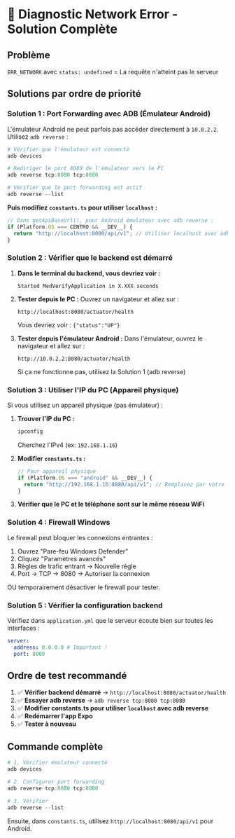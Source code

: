 # 🔧 Diagnostic Network Error - Solution Complète

## Problème

`ERR_NETWORK` avec `status: undefined` = La requête n'atteint pas le serveur

## Solutions par ordre de priorité

### Solution 1 : Port Forwarding avec ADB (Émulateur Android)

L'émulateur Android ne peut parfois pas accéder directement à `10.0.2.2`. Utilisez `adb reverse` :

```powershell
# Vérifier que l'émulateur est connecté
adb devices

# Rediriger le port 8080 de l'émulateur vers le PC
adb reverse tcp:8080 tcp:8080

# Vérifier que le port forwarding est actif
adb reverse --list
```

**Puis modifiez `constants.ts` pour utiliser `localhost` :**

```typescript
// Dans getApiBaseUrl(), pour Android émulateur avec adb reverse :
if (Platform.OS === CENTRO && __DEV__) {
  return "http://localhost:8080/api/v1"; // Utiliser localhost avec adb reverse
}
```

### Solution 2 : Vérifier que le backend est démarré

1. **Dans le terminal du backend, vous devriez voir :**

   ```
   Started MedVerifyApplication in X.XXX seconds
   ```

2. **Tester depuis le PC :**
   Ouvrez un navigateur et allez sur :

   ```
   http://localhost:8080/actuator/health
   ```

   Vous devriez voir : `{"status":"UP"}`

3. **Tester depuis l'émulateur Android :**
   Dans l'émulateur, ouvrez le navigateur et allez sur :
   ```
   http://10.0.2.2:8080/actuator/health
   ```
   Si ça ne fonctionne pas, utilisez la Solution 1 (adb reverse)

### Solution 3 : Utiliser l'IP du PC (Appareil physique)

Si vous utilisez un appareil physique (pas émulateur) :

1. **Trouver l'IP du PC :**

   ```powershell
   ipconfig
   ```

   Cherchez l'IPv4 (ex: `192.168.1.16`)

2. **Modifier `constants.ts` :**

   ```typescript
   // Pour appareil physique
   if (Platform.OS === "android" && __DEV__) {
     return "http://192.168.1.16:8080/api/v1"; // Remplacez par votre IP
   }
   ```

3. **Vérifier que le PC et le téléphone sont sur le même réseau WiFi**

### Solution 4 : Firewall Windows

Le firewall peut bloquer les connexions entrantes :

1. Ouvrez "Pare-feu Windows Defender"
2. Cliquez "Paramètres avancés"
3. Règles de trafic entrant → Nouvelle règle
4. Port → TCP → 8080 → Autoriser la connexion

OU temporairement désactiver le firewall pour tester.

### Solution 5 : Vérifier la configuration backend

Vérifiez dans `application.yml` que le serveur écoute bien sur toutes les interfaces :

```yaml
server:
  address: 0.0.0.0 # Important !
  port: 8080
```

## Ordre de test recommandé

1. ✅ **Vérifier backend démarré** → `http://localhost:8080/actuator/health`
2. ✅ **Essayer adb reverse** → `adb reverse tcp:8080 tcp:8080`
3. ✅ **Modifier constants.ts pour utiliser `localhost` avec adb reverse**
4. ✅ **Redémarrer l'app Expo**
5. ✅ **Tester à nouveau**

## Commande complète

```powershell
# 1. Vérifier émulateur connecté
adb devices

# 2. Configurer port forwarding
adb reverse tcp:8080 tcp:8080

# 3. Vérifier
adb reverse --list
```

Ensuite, dans `constants.ts`, utilisez `http://localhost:8080/api/v1` pour Android.


